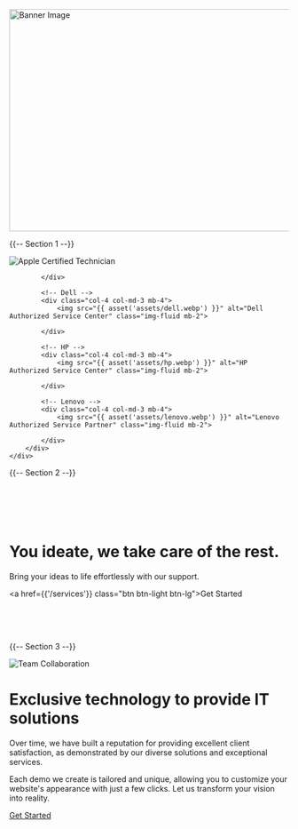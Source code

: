 <div class="container-fluid p-0">
    <div class="row g-0">
        <div class="col-12">
            <!-- Banner image with fixed dimensions -->
            <img src="assets/banner1.jpg" alt="Banner Image" class="img-fluid mx-auto d-block"
                 style="width: 1200px; height: 400px; object-fit: cover;">
        </div>
    </div>
</div>



{{-- Section 1 --}}
    <div class="container my-5">
        <div class="row justify-content-center">
            <!-- Apple -->
            <div class="col-4 col-md-3 mb-4">
                <img src="{{ asset('assets/apple.webp') }}" alt="Apple Certified Technician" class="img-fluid mb-2">

            </div>

            <!-- Dell -->
            <div class="col-4 col-md-3 mb-4">
                <img src="{{ asset('assets/dell.webp') }}" alt="Dell Authorized Service Center" class="img-fluid mb-2">

            </div>

            <!-- HP -->
            <div class="col-4 col-md-3 mb-4">
                <img src="{{ asset('assets/hp.webp') }}" alt="HP Authorized Service Center" class="img-fluid mb-2">

            </div>

            <!-- Lenovo -->
            <div class="col-4 col-md-3 mb-4">
                <img src="{{ asset('assets/lenovo.webp') }}" alt="Lenovo Authorized Service Partner" class="img-fluid mb-2">

            </div>
        </div>
    </div>

{{-- Section 2 --}}
    <div class="container-fluid bg-secondary text-white text-center" style="padding: 4rem 0;">
        <h1 class="display-4">You ideate, we take care of the rest.</h1>
        <p class="lead">Bring your ideas to life effortlessly with our support.</p>
        <a href={{'/services'}} class="btn btn-light btn-lg">Get Started</a>
    </div>


 {{-- Section 3 --}}
 <div class="container-fluid custom-section">
    <div class="row">
        <!-- Image Section -->
        <div class="col-md-5 p-5">
            <div class="custom-images">
                <img src="assets/se1.png" alt="Team Collaboration" class="img-fluid w-100">
            </div>
        </div>
        <!-- Text Section -->
        <div class="col-md-7 d-flex align-items-center bg-light">
            <div class="text-section p-4">
                <h1>Exclusive technology to provide IT solutions</h1>
                <p>
                    Over time, we have built a reputation for providing excellent client satisfaction, as demonstrated by our diverse solutions and exceptional services.
                </p>
                <p>
                    Each demo we create is tailored and unique, allowing you to customize your website's appearance with just a few clicks. Let us transform your vision into reality.
                </p>
                <a href={{'/services'}} class="btn btn-dark btn-lg">Get Started</a>
            </div>
        </div>
    </div>
</div>
